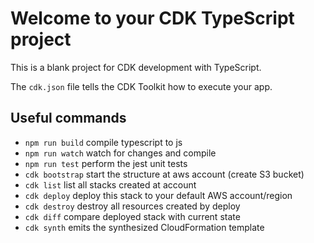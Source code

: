 # Welcome to your CDK TypeScript project

This is a blank project for CDK development with TypeScript.

The `cdk.json` file tells the CDK Toolkit how to execute your app.

## Useful commands

* `npm run build`   compile typescript to js
* `npm run watch`   watch for changes and compile
* `npm run test`    perform the jest unit tests
* `cdk bootstrap`   start the structure at aws account (create S3 bucket)
* `cdk list`        list all stacks created at account
* `cdk deploy`      deploy this stack to your default AWS account/region
* `cdk destroy`     destroy all resources created by deploy
* `cdk diff`        compare deployed stack with current state
* `cdk synth`       emits the synthesized CloudFormation template

